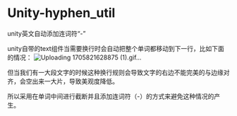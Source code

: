 # Unity-hyphen_util
unity英文自动添加连词符“-”

unity自带的text组件当需要换行时会自动把整个单词都移动到下一行，比如下面的情况：
![Uploading 1705821628875 (1).gif…]()


但当我们有一大段文字的时候这种换行规则会导致文字的右边不能完美的与边缘对齐，会空出来一大片，导致美观度降低。


所以采用在单词中间进行截断并且添加连词符（-）的方式来避免这种情况的产生。

